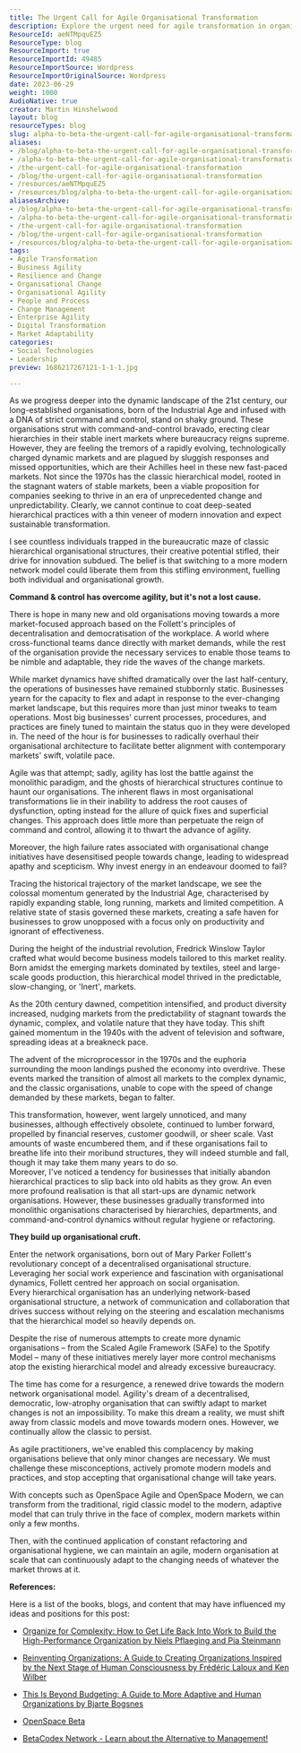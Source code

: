 ```yaml
---
title: The Urgent Call for Agile Organisational Transformation
description: Explore the urgent need for agile transformation in organizations. Discover how to break free from outdated hierarchies and thrive in dynamic markets.
ResourceId: aeNTMpquEZ5
ResourceType: blog
ResourceImport: true
ResourceImportId: 49485
ResourceImportSource: Wordpress
ResourceImportOriginalSource: Wordpress
date: 2023-06-29
weight: 1000
AudioNative: true
creator: Martin Hinshelwood
layout: blog
resourceTypes: blog
slug: alpha-to-beta-the-urgent-call-for-agile-organisational-transformation
aliases:
- /blog/alpha-to-beta-the-urgent-call-for-agile-organisational-transformation
- /alpha-to-beta-the-urgent-call-for-agile-organisational-transformation
- /the-urgent-call-for-agile-organisational-transformation
- /blog/the-urgent-call-for-agile-organisational-transformation
- /resources/aeNTMpquEZ5
- /resources/blog/alpha-to-beta-the-urgent-call-for-agile-organisational-transformation
aliasesArchive:
- /blog/alpha-to-beta-the-urgent-call-for-agile-organisational-transformation
- /alpha-to-beta-the-urgent-call-for-agile-organisational-transformation
- /the-urgent-call-for-agile-organisational-transformation
- /blog/the-urgent-call-for-agile-organisational-transformation
- /resources/blog/alpha-to-beta-the-urgent-call-for-agile-organisational-transformation
tags:
- Agile Transformation
- Business Agility
- Resilience and Change
- Organisational Change
- Organisational Agility
- People and Process
- Change Management
- Enterprise Agility
- Digital Transformation
- Market Adaptability
categories:
- Social Technologies
- Leadership
preview: 1686217267121-1-1-1.jpg

---
```

As we progress deeper into the dynamic landscape of the 21st century, our long-established organisations, born of the Industrial Age and infused with a DNA of strict command and control, stand on shaky ground. These organisations strut with command-and-control bravado, erecting clear hierarchies in their stable inert markets where bureaucracy reigns supreme. However, they are feeling the tremors of a rapidly evolving, technologically charged dynamic markets and are plagued by sluggish responses and missed opportunities, which are their Achilles heel in these new fast-paced markets. Not since the 1970s has the classic hierarchical model, rooted in the stagnant waters of stable markets, been a viable proposition for companies seeking to thrive in an era of unprecedented change and unpredictability. Clearly, we cannot continue to coat deep-seated hierarchical practices with a thin veneer of modern innovation and expect sustainable transformation.

I see countless individuals trapped in the bureaucratic maze of classic hierarchical organisational structures, their creative potential stifled, their drive for innovation subdued. The belief is that switching to a more modern network model could liberate them from this stifling environment, fuelling both individual and organisational growth.

**Command & control has overcome agility, but it's not a lost cause.**

There is hope in many new and old organisations moving towards a more market-focused approach based on the Follett's principles of decentralisation and democratisation of the workplace. A world where cross-functional teams dance directly with market demands, while the rest of the organisation provide the necessary services to enable those teams to be nimble and adaptable, they ride the waves of the change markets.

While market dynamics have shifted dramatically over the last half-century, the operations of businesses have remained stubbornly static. Businesses yearn for the capacity to flex and adapt in response to the ever-changing market landscape, but this requires more than just minor tweaks to team operations. Most big businesses' current processes, procedures, and practices are finely tuned to maintain the status quo in they were developed in. The need of the hour is for businesses to radically overhaul their organisational architecture to facilitate better alignment with contemporary markets' swift, volatile pace.

Agile was that attempt; sadly, agility has lost the battle against the monolithic paradigm, and the ghosts of hierarchical structures continue to haunt our organisations. The inherent flaws in most organisational transformations lie in their inability to address the root causes of dysfunction, opting instead for the allure of quick fixes and superficial changes. This approach does little more than perpetuate the reign of command and control, allowing it to thwart the advance of agility.

Moreover, the high failure rates associated with organisational change initiatives have desensitised people towards change, leading to widespread apathy and scepticism. Why invest energy in an endeavour doomed to fail?

Tracing the historical trajectory of the market landscape, we see the colossal momentum generated by the Industrial Age, characterised by rapidly expanding stable, long running, markets and limited competition. A relative state of stasis governed these markets, creating a safe haven for businesses to grow unopposed with a focus only on productivity and ignorant of effectiveness.

During the height of the industrial revolution, Fredrick Winslow Taylor crafted what would become business models tailored to this market reality. Born amidst the emerging markets dominated by textiles, steel and large-scale goods production, this hierarchical model thrived in the predictable, slow-changing, or 'Inert', markets.

As the 20th century dawned, competition intensified, and product diversity increased, nudging markets from the predictability of stagnant towards the dynamic, complex, and volatile nature that they have today. This shift gained momentum in the 1940s with the advent of television and software, spreading ideas at a breakneck pace.

The advent of the microprocessor in the 1970s and the euphoria surrounding the moon landings pushed the economy into overdrive. These events marked the transition of almost all markets to the complex dynamic, and the classic organisations, unable to cope with the speed of change demanded by these markets, began to falter.

This transformation, however, went largely unnoticed, and many businesses, although effectively obsolete, continued to lumber forward, propelled by financial reserves, customer goodwill, or sheer scale. Vast amounts of waste encumbered them, and if these organisations fail to breathe life into their moribund structures, they will indeed stumble and fall, though it may take them many years to do so.  
Moreover, I've noticed a tendency for businesses that initially abandon hierarchical practices to slip back into old habits as they grow. An even more profound realisation is that all start-ups are dynamic network organisations. However, these businesses gradually transformed into monolithic organisations characterised by hierarchies, departments, and command-and-control dynamics without regular hygiene or refactoring.

**They build up organisational cruft.**

Enter the network organisations, born out of Mary Parker Follett's revolutionary concept of a decentralised organisational structure. Leveraging her social work experience and fascination with organisational dynamics, Follett centred her approach on social organisation.  
Every hierarchical organisation has an underlying network-based organisational structure, a network of communication and collaboration that drives success without relying on the steering and escalation mechanisms that the hierarchical model so heavily depends on.

Despite the rise of numerous attempts to create more dynamic organisations – from the Scaled Agile Framework (SAFe) to the Spotify Model – many of these initiatives merely layer more control mechanisms atop the existing hierarchical model and already excessive bureaucracy.

The time has come for a resurgence, a renewed drive towards the modern network organisational model. Agility's dream of a decentralised, democratic, low-atrophy organisation that can swiftly adapt to market changes is not an impossibility. To make this dream a reality, we must shift away from classic models and move towards modern ones. However, we continually allow the classic to persist.

As agile practitioners, we've enabled this complacency by making organisations believe that only minor changes are necessary. We must challenge these misconceptions, actively promote modern models and practices, and stop accepting that organisational change will take years.

With concepts such as OpenSpace Agile and OpenSpace Modern, we can transform from the traditional, rigid classic model to the modern, adaptive model that can truly thrive in the face of complex, modern markets within only a few months.

Then, with the continued application of constant refactoring and organisational hygiene, we can maintain an agile, modern organisation at scale that can continuously adapt to the changing needs of whatever the market throws at it.

**References:**

Here is a list of the books, blogs, and content that may have influenced my ideas and positions for this post:

- [Organize for Complexity: How to Get Life Back Into Work to Build the High-Performance Organization by Niels Pflaeging and Pia Steinmann](https://www.goodreads.com/book/show/21807644-organize-for-complexity)

- [Reinventing Organizations: A Guide to Creating Organizations Inspired by the Next Stage of Human Consciousness by Frédéric Laloux and Ken Wilber](https://www.goodreads.com/book/show/20787425-reinventing-organizations)

- [This Is Beyond Budgeting: A Guide to More Adaptive and Human Organizations by Bjarte Bogsnes](https://www.goodreads.com/book/show/61815997-this-is-beyond-budgeting)

- [OpenSpace Beta](https://www.redforty2.com/openspacebeta)

- [BetaCodex Network - Learn about the Alternative to Management!](https://betacodex.org/home)
